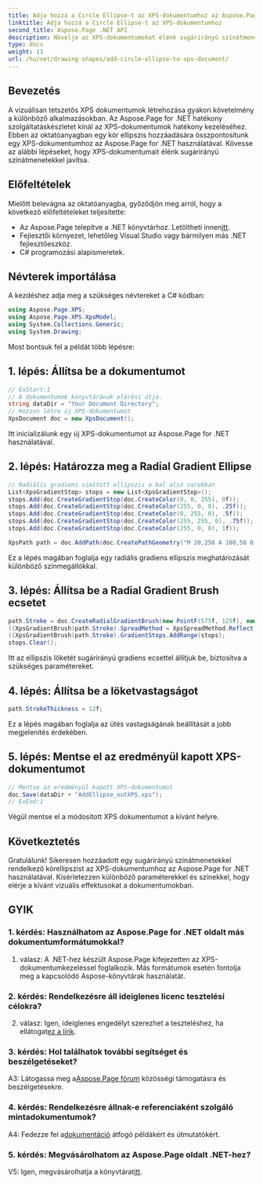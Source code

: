 ```yaml
---
title: Adja hozzá a Circle Ellipse-t az XPS-dokumentumhoz az Aspose.Page segítségével .NET-hez
linktitle: Adja hozzá a Circle Ellipse-t az XPS-dokumentumhoz
second_title: Aspose.Page .NET API
description: Növelje az XPS-dokumentumokat élénk sugárirányú színátmenetekkel az Aspose.Page for .NET segítségével. Kövesse lépésről lépésre szóló útmutatónkat a lenyűgöző vizuális effektusokért.
type: docs
weight: 11
url: /hu/net/drawing-shapes/add-circle-ellipse-to-xps-document/
---
```

## Bevezetés

A vizuálisan tetszetős XPS dokumentumok létrehozása gyakori követelmény a különböző alkalmazásokban. Az Aspose.Page for .NET hatékony szolgáltatáskészletet kínál az XPS-dokumentumok hatékony kezeléséhez. Ebben az oktatóanyagban egy kör ellipszis hozzáadására összpontosítunk egy XPS-dokumentumhoz az Aspose.Page for .NET használatával. Kövesse az alábbi lépéseket, hogy XPS-dokumentumait élénk sugárirányú színátmenetekkel javítsa.

## Előfeltételek

Mielőtt belevágna az oktatóanyagba, győződjön meg arról, hogy a következő előfeltételeket teljesítette:

-  Az Aspose.Page telepítve a .NET könyvtárhoz. Letöltheti innen[itt](https://releases.aspose.com/page/net/).
- Fejlesztői környezet, lehetőleg Visual Studio vagy bármilyen más .NET fejlesztőeszköz.
- C# programozási alapismeretek.

## Névterek importálása

A kezdéshez adja meg a szükséges névtereket a C# kódban:

```csharp
using Aspose.Page.XPS;
using Aspose.Page.XPS.XpsModel;
using System.Collections.Generic;
using System.Drawing;
```

Most bontsuk fel a példát több lépésre:

## 1. lépés: Állítsa be a dokumentumot

```csharp
// ExStart:1
// A dokumentumok könyvtárának elérési útja.
string dataDir = "Your Document Directory";
// Hozzon létre új XPS-dokumentumot
XpsDocument doc = new XpsDocument();
```

Itt inicializálunk egy új XPS-dokumentumot az Aspose.Page for .NET használatával.

## 2. lépés: Határozza meg a Radial Gradient Ellipse

```csharp
// Radiális gradiens simított ellipszis a bal alsó sarokban
List<XpsGradientStop> stops = new List<XpsGradientStop>();
stops.Add(doc.CreateGradientStop(doc.CreateColor(0, 0, 255), 0f));
stops.Add(doc.CreateGradientStop(doc.CreateColor(255, 0, 0), .25f));
stops.Add(doc.CreateGradientStop(doc.CreateColor(0, 255, 0), .5f));
stops.Add(doc.CreateGradientStop(doc.CreateColor(255, 255, 0), .75f));
stops.Add(doc.CreateGradientStop(doc.CreateColor(255, 0, 0), 1f));

XpsPath path = doc.AddPath(doc.CreatePathGeometry("M 20,250 A 100,50 0 1 1 220,250 100,50 0 1 1 20,250"));
```

Ez a lépés magában foglalja egy radiális gradiens ellipszis meghatározását különböző színmegállókkal.

## 3. lépés: Állítsa be a Radial Gradient Brush ecsetet

```csharp
path.Stroke = doc.CreateRadialGradientBrush(new PointF(575f, 125f), new PointF(575f, 100f), 75f, 50f);
((XpsGradientBrush)path.Stroke).SpreadMethod = XpsSpreadMethod.Reflect;
((XpsGradientBrush)path.Stroke).GradientStops.AddRange(stops);
stops.Clear();
```

Itt az ellipszis löketét sugárirányú gradiens ecsettel állítjuk be, biztosítva a szükséges paramétereket.

## 4. lépés: Állítsa be a löketvastagságot

```csharp
path.StrokeThickness = 12f;
```

Ez a lépés magában foglalja az ütés vastagságának beállítását a jobb megjelenítés érdekében.

## 5. lépés: Mentse el az eredményül kapott XPS-dokumentumot

```csharp
// Mentse az eredményül kapott XPS-dokumentumot
doc.Save(dataDir + "AddEllipse_outXPS.xps");
// ExEnd:1
```

Végül mentse el a módosított XPS dokumentumot a kívánt helyre.

## Következtetés

Gratulálunk! Sikeresen hozzáadott egy sugárirányú színátmenetekkel rendelkező körellipszist az XPS-dokumentumhoz az Aspose.Page for .NET használatával. Kísérletezzen különböző paraméterekkel és színekkel, hogy elérje a kívánt vizuális effektusokat a dokumentumokban.

## GYIK

### 1. kérdés: Használhatom az Aspose.Page for .NET oldalt más dokumentumformátumokkal?

1. válasz: A .NET-hez készült Aspose.Page kifejezetten az XPS-dokumentumkezeléssel foglalkozik. Más formátumok esetén fontolja meg a kapcsolódó Aspose-könyvtárak használatát.

### 2. kérdés: Rendelkezésre áll ideiglenes licenc tesztelési célokra?

 2. válasz: Igen, ideiglenes engedélyt szerezhet a teszteléshez, ha ellátogat[ez a link](https://purchase.aspose.com/temporary-license/).

### 3. kérdés: Hol találhatok további segítséget és beszélgetéseket?

 A3: Látogassa meg a[Aspose.Page fórum](https://forum.aspose.com/c/page/39) közösségi támogatásra és beszélgetésekre.

### 4. kérdés: Rendelkezésre állnak-e referenciaként szolgáló mintadokumentumok?

 A4: Fedezze fel a[dokumentáció](https://reference.aspose.com/page/net/) átfogó példákért és útmutatókért.

### 5. kérdés: Megvásárolhatom az Aspose.Page oldalt .NET-hez?

 V5: Igen, megvásárolhatja a könyvtárat[itt](https://purchase.aspose.com/buy).